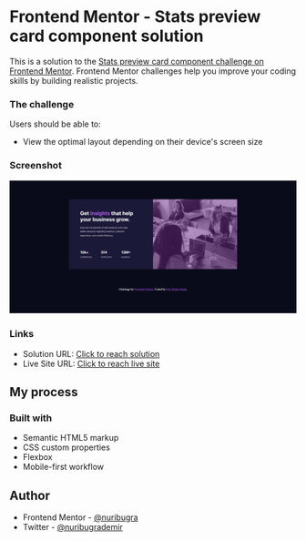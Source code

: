 # Frontend Mentor - Stats preview card component solution

This is a solution to the [Stats preview card component challenge on Frontend Mentor](https://www.frontendmentor.io/challenges/stats-preview-card-component-8JqbgoU62). Frontend Mentor challenges help you improve your coding skills by building realistic projects. 

### The challenge

Users should be able to:

- View the optimal layout depending on their device's screen size

### Screenshot

![](./screenshot.png)

### Links

- Solution URL: [Click to reach solution](https://www.frontendmentor.io/solutions/responsive-stats-preview-card-css-flexbox-b9-7dN9sqG)
- Live Site URL: [Click to reach live site](https://cerulean-clafoutis-fef8fa.netlify.app/)

## My process

### Built with

- Semantic HTML5 markup
- CSS custom properties
- Flexbox
- Mobile-first workflow

## Author

- Frontend Mentor - [@nuribugra](https://www.frontendmentor.io/profile/nuribugra)
- Twitter - [@nuribugrademir](https://www.twitter.com/nuribugrademir)
